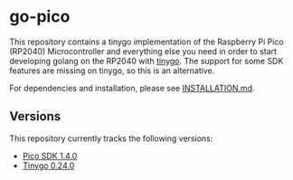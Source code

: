 # go-pico

This repository contains a tinygo implementation of the  Raspberry Pi Pico (RP2040) Microcontroller
and everything else you need in order to start developing golang on the 
RP2040  with [tinygo](https://tinygo.org/). The support for some SDK features are missing on tinygo,
so this is an alternative.

For dependencies and installation, please see [INSTALLATION.md](doc/INSTALLATION.md).

## Versions

This repository currently tracks the following versions:

   * [Pico SDK 1.4.0](https://github.com/raspberrypi/pico-sdk/tree/1.4.0)
   * [Tinygo 0.24.0](https://github.com/tinygo-org/tinygo/tree/v0.24.0)

